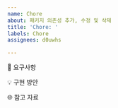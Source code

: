 ```yaml
---
name: Chore
about: 패키지 의존성 추가, 수정 및 삭제
title: 'Chore: '
labels: Chore
assignees: d0uwhs

---
```


🚩 요구사항

💡 구현 방안

🌐 참고 자료
